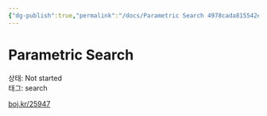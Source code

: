 ```yaml
---
{"dg-publish":true,"permalink":"/docs/Parametric Search 4978cada815542e49055c20f261bd257/","title":"Parametric Search 4978cada815542e49055c20f261bd257"}
---
```



# Parametric Search

상태: Not started  
태그: search

[boj.kr/25947](http://boj.kr/25947)
